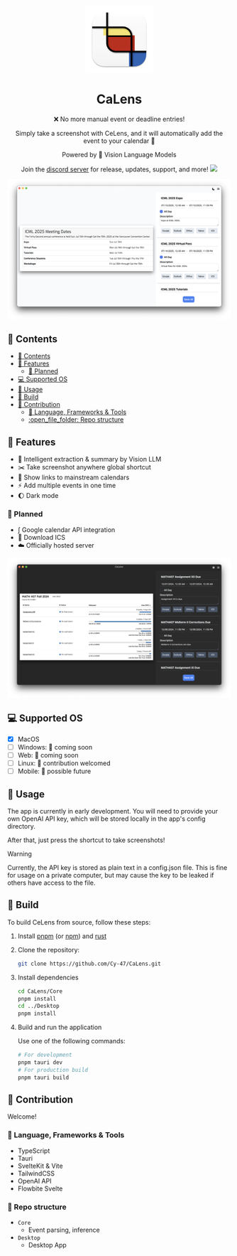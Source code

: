 <div align="center">
 <img src="./Desktop/src-tauri/icons/appicon.png" width=30%>
 <h1>CaLens</h1>

:x: No more manual event or deadline entries!

Simply take a screenshot with CeLens, and it will automatically add the event to your calendar :rocket:

Powered by :eyes: Vision Language Models

Join the [discord server](https://discord.gg/VUW9EX8k) for release, updates, support, and more!
[![](https://dcbadge.limes.pink/api/server/INVITE)](https://discord.gg/VUW9EX8k)

</div>

![CeLens Screenshot](./screenshots/0.1.2/icml_light.png)

## :paperclip: Contents

- [:paperclip: Contents](#paperclip-contents)
- [:rocket: Features](#rocket-features)
  - [:dart: Planned](#dart-planned)
- [:computer: Supported OS](#computer-supported-os)
- [:cake: Usage](#cake-usage)
- [:hammer: Build](#hammer-build)
- [:art: Contribution](#art-contribution)
  - [:book: Language, Frameworks \& Tools](#book-language-frameworks--tools)
  - [:open\_file\_folder: Repo structure](#open_file_folder-repo-structure)

## :rocket: Features

- :crystal_ball: Intelligent extraction & summary by Vision LLM
- :scissors: Take screenshot anywhere global shortcut
- :link: Show links to mainstream calendars
- :zap: Add multiple events in one time
- :moon: Dark mode

### :dart: Planned

- $\int$ Google calendar API integration
- :floppy_disk: Download ICS
- :cloud: Officially hosted server

![CeLens Screenshot](./screenshots/0.1.2/gradescope_dark.png)

## :computer: Supported OS

- [x] MacOS
- [ ] Windows: :eyes: coming soon
- [ ] Web: :eyes: coming soon
- [ ] Linux: :penguin: contribution welcomed
- [ ] Mobile: :full_moon_with_face: possible future

## :cake: Usage

The app is currently in early development. You will need to provide your own OpenAI API key, which will be stored locally in the app's config directory.

After that, just press the shortcut to take screenshots!

> [!WARNING]
> Currently, the API key is stored as plain text in a config.json file.
> This is fine for usage on a private computer, but may cause the key to be leaked if others have access to the file.

## :hammer: Build

To build CeLens from source, follow these steps:

1. Install [pnpm](https://pnpm.io/installation) (or [npm](https://docs.npmjs.com/downloading-and-installing-node-js-and-npm)) and [rust](https://www.rust-lang.org/tools/install)
2. Clone the repository:
   ```sh
   git clone https://github.com/Cy-47/CaLens.git
   ```
3. Install dependencies
   ```sh
   cd CaLens/Core
   pnpm install
   cd ../Desktop
   pnpm install
   ```
4. Build and run the application

   Use one of the following commands:

   ```sh
   # For development
   pnpm tauri dev
   # For production build
   pnpm tauri build
   ```

## :art: Contribution

Welcome!

### :book: Language, Frameworks & Tools

- TypeScript
- Tauri
- SvelteKit & Vite
- TailwindCSS
- OpenAI API
- Flowbite Svelte

### :open_file_folder: Repo structure

- `Core`
  - Event parsing, inference
- `Desktop`
  - Desktop App
